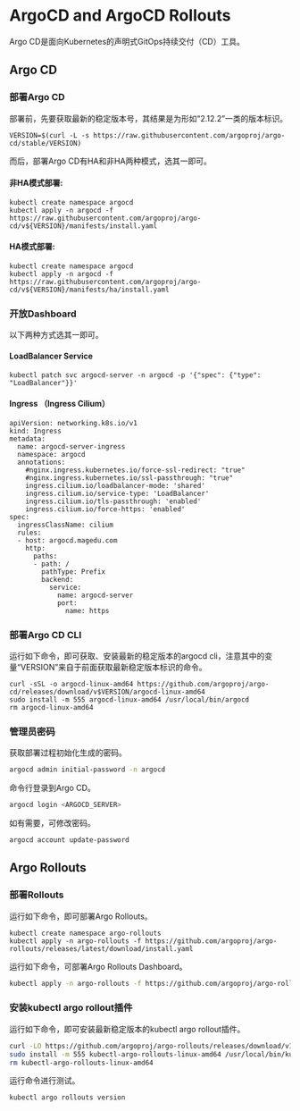# ArgoCD and ArgoCD Rollouts

Argo CD是面向Kubernetes的声明式GitOps持续交付（CD）工具。

## Argo CD

### 部署Argo CD

部署前，先要获取最新的稳定版本号，其结果是为形如“2.12.2”一类的版本标识。

```
VERSION=$(curl -L -s https://raw.githubusercontent.com/argoproj/argo-cd/stable/VERSION)
```

而后，部署Argo CD有HA和非HA两种模式，选其一即可。

#### 非HA模式部署:

```
kubectl create namespace argocd
kubectl apply -n argocd -f https://raw.githubusercontent.com/argoproj/argo-cd/v${VERSION}/manifests/install.yaml
```

#### HA模式部署:

```
kubectl create namespace argocd
kubectl apply -n argocd -f https://raw.githubusercontent.com/argoproj/argo-cd/v${VERSION}/manifests/ha/install.yaml
```

### 开放Dashboard

以下两种方式选其一即可。

#### LoadBalancer Service

```
kubectl patch svc argocd-server -n argocd -p '{"spec": {"type": "LoadBalancer"}}'
```

#### Ingress （Ingress Cilium）

```
apiVersion: networking.k8s.io/v1
kind: Ingress
metadata:
  name: argocd-server-ingress
  namespace: argocd
  annotations:
    #nginx.ingress.kubernetes.io/force-ssl-redirect: "true"
    #nginx.ingress.kubernetes.io/ssl-passthrough: "true"
    ingress.cilium.io/loadbalancer-mode: 'shared'
    ingress.cilium.io/service-type: 'LoadBalancer'
    ingress.cilium.io/tls-passthrough: 'enabled'
    ingress.cilium.io/force-https: 'enabled'
spec:
  ingressClassName: cilium
  rules:
  - host: argocd.magedu.com
    http:
      paths:
      - path: /
        pathType: Prefix
        backend:
          service:
            name: argocd-server
            port:
              name: https
```

### 部署Argo CD CLI

运行如下命令，即可获取、安装最新的稳定版本的argocd cli，注意其中的变量“VERSION”来自于前面获取最新稳定版本标识的命令。

```
curl -sSL -o argocd-linux-amd64 https://github.com/argoproj/argo-cd/releases/download/v$VERSION/argocd-linux-amd64
sudo install -m 555 argocd-linux-amd64 /usr/local/bin/argocd
rm argocd-linux-amd64
```



### 管理员密码

获取部署过程初始化生成的密码。

```bash
argocd admin initial-password -n argocd
```

命令行登录到Argo CD。

```bash
argocd login <ARGOCD_SERVER>
```

如有需要，可修改密码。

```bash
argocd account update-password
```



## Argo Rollouts

### 部署Rollouts

运行如下命令，即可部署Argo Rollouts。

```
kubectl create namespace argo-rollouts
kubectl apply -n argo-rollouts -f https://github.com/argoproj/argo-rollouts/releases/latest/download/install.yaml
```

运行如下命令，可部署Argo Rollouts Dashboard。

```bash
kubectl apply -n argo-rollouts -f https://github.com/argoproj/argo-rollouts/releases/latest/download/dashboard-install.yaml
```



### 安装kubectl argo rollout插件

运行如下命令，即可安装最新稳定版本的kubectl argo rollout插件。

```bash
curl -LO https://github.com/argoproj/argo-rollouts/releases/download/v1.7.2/kubectl-argo-rollouts-linux-amd64
sudo install -m 555 kubectl-argo-rollouts-linux-amd64 /usr/local/bin/kubectl-argo-rollouts
rm kubectl-argo-rollouts-linux-amd64
```

运行命令进行测试。

```bash
kubectl argo rollouts version
```

